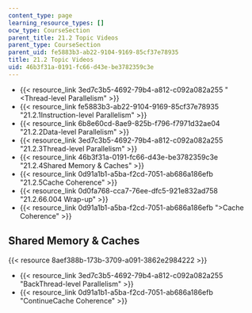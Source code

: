 ```yaml
---
content_type: page
learning_resource_types: []
ocw_type: CourseSection
parent_title: 21.2 Topic Videos
parent_type: CourseSection
parent_uid: fe5883b3-ab22-9104-9169-85cf37e78935
title: 21.2 Topic Videos
uid: 46b3f31a-0191-fc66-d43e-be3782359c3e
---
```


*   {{< resource_link 3ed7c3b5-4692-79b4-a812-c092a082a255 "\<Thread-level Parallelism" >}}
*   {{< resource_link fe5883b3-ab22-9104-9169-85cf37e78935 "21.2.1Instruction-level Parallelism" >}}
*   {{< resource_link 6b8e60cd-8ae9-825b-f796-f7971d32ae04 "21.2.2Data-level Parallelism" >}}
*   {{< resource_link 3ed7c3b5-4692-79b4-a812-c092a082a255 "21.2.3Thread-level Parallelism" >}}
*   {{< resource_link 46b3f31a-0191-fc66-d43e-be3782359c3e "21.2.4Shared Memory & Caches" >}}
*   {{< resource_link 0d91a1b1-a5ba-f2cd-7051-ab686a186efb "21.2.5Cache Coherence" >}}
*   {{< resource_link 0d0fa768-cca7-76ee-dfc5-921e832ad758 "21.2.66.004 Wrap-up" >}}
*   {{< resource_link 0d91a1b1-a5ba-f2cd-7051-ab686a186efb "\>Cache Coherence" >}}

Shared Memory & Caches
----------------------

{{< resource 8aef388b-173b-3709-a091-3862e2984222 >}}

*   {{< resource_link 3ed7c3b5-4692-79b4-a812-c092a082a255 "BackThread-level Parallelism" >}}
*   {{< resource_link 0d91a1b1-a5ba-f2cd-7051-ab686a186efb "ContinueCache Coherence" >}}